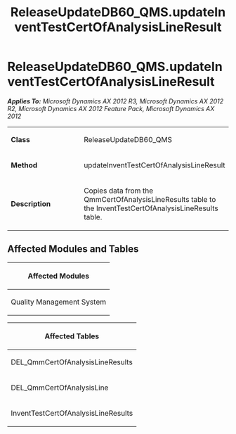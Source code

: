﻿---
title: ReleaseUpdateDB60_QMS.updateInventTestCertOfAnalysisLineResult
TOCTitle: ReleaseUpdateDB60_QMS.updateInventTestCertOfAnalysisLineResult
ms:assetid: a6637891-8523-5d96-cdf4-c167dfc9d910
ms:mtpsurl: https://msdn.microsoft.com/en-us/library/JJ736858(v=AX.60)
ms:contentKeyID: 49710289
ms.date: 05/18/2015
mtps_version: v=AX.60
---

# ReleaseUpdateDB60\_QMS.updateInventTestCertOfAnalysisLineResult 


_**Applies To:** Microsoft Dynamics AX 2012 R3, Microsoft Dynamics AX 2012 R2, Microsoft Dynamics AX 2012 Feature Pack, Microsoft Dynamics AX 2012_

<table>
<colgroup>
<col style="width: 50%" />
<col style="width: 50%" />
</colgroup>
<tbody>
<tr class="odd">
<td><p><strong>Class</strong></p></td>
<td><p>ReleaseUpdateDB60_QMS</p></td>
</tr>
<tr class="even">
<td><p><strong>Method</strong></p></td>
<td><p>updateInventTestCertOfAnalysisLineResult</p></td>
</tr>
<tr class="odd">
<td><p><strong>Description</strong></p></td>
<td><p>Copies data from the QmmCertOfAnalysisLineResults table to the InventTestCertOfAnalysisLineResults table.</p></td>
</tr>
</tbody>
</table>


## Affected Modules and Tables

<table>
<colgroup>
<col style="width: 100%" />
</colgroup>
<thead>
<tr class="header">
<th><p>Affected Modules</p></th>
</tr>
</thead>
<tbody>
<tr class="odd">
<td><p>Quality Management System</p></td>
</tr>
</tbody>
</table>


<table>
<colgroup>
<col style="width: 100%" />
</colgroup>
<thead>
<tr class="header">
<th><p>Affected Tables</p></th>
</tr>
</thead>
<tbody>
<tr class="odd">
<td><p>DEL_QmmCertOfAnalysisLineResults</p></td>
</tr>
<tr class="even">
<td><p>DEL_QmmCertOfAnalysisLine</p></td>
</tr>
<tr class="odd">
<td><p>InventTestCertOfAnalysisLineResults</p></td>
</tr>
</tbody>
</table>

  


